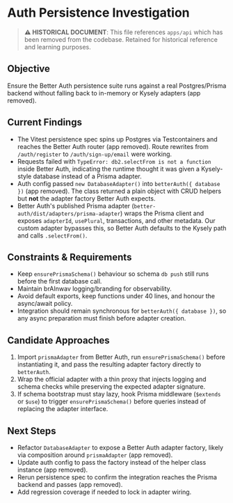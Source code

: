# Auth Persistence Investigation

> **⚠️ HISTORICAL DOCUMENT**: This file references `apps/api` which has been removed from the codebase. Retained for historical reference and learning purposes.

## Objective

Ensure the Better Auth persistence suite runs against a real Postgres/Prisma backend without falling back to in-memory or Kysely adapters (app removed).

## Current Findings

- The Vitest persistence spec spins up Postgres via Testcontainers and reaches the Better Auth router (app removed).
  Route rewrites from `/auth/register` to `/auth/sign-up/email` were working.
- Requests failed with `TypeError: db2.selectFrom is not a function` inside Better Auth, indicating the
  runtime thought it was given a Kysely-style database instead of a Prisma adapter.
- Auth config passed `new DatabaseAdapter()` into `betterAuth({ database })` (app removed). The class
  returned a plain object with CRUD helpers but **not** the adapter factory Better Auth expects.
- Better Auth's published Prisma adapter (`better-auth/dist/adapters/prisma-adapter`) wraps the Prisma client
  and exposes `adapterId`, `usePlural`, transactions, and other metadata. Our custom adapter bypasses this,
  so Better Auth defaults to the Kysely path and calls `.selectFrom()`.

## Constraints & Requirements

- Keep `ensurePrismaSchema()` behaviour so schema `db push` still runs before the first database call.
- Maintain brAInwav logging/branding for observability.
- Avoid default exports, keep functions under 40 lines, and honour the async/await policy.
- Integration should remain synchronous for `betterAuth({ database })`, so any async preparation must
  finish before adapter creation.

## Candidate Approaches

1. Import `prismaAdapter` from Better Auth, run `ensurePrismaSchema()` before instantiating it, and pass the
   resulting adapter factory directly to `betterAuth`.
2. Wrap the official adapter with a thin proxy that injects logging and schema checks while preserving the
  expected adapter signature.
3. If schema bootstrap must stay lazy, hook Prisma middleware (`$extends` or `$use`) to trigger
   `ensurePrismaSchema()` before queries instead of replacing the adapter interface.

## Next Steps

- Refactor `DatabaseAdapter` to expose a Better Auth adapter factory, likely via composition around `prismaAdapter` (app removed).
- Update auth config to pass the factory instead of the helper class instance (app removed).
- Rerun persistence spec to confirm the integration reaches the Prisma backend and passes (app removed).
- Add regression coverage if needed to lock in adapter wiring.
